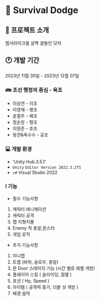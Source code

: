 # 📗 Survival Dodge

## 📄 프로젝트 소개
뱀서라이크를 살짝 곁들인 닷지

## 🕐 개발 기간
2023년 11월 30일 - 2023년 12월 07일

### 👪 조선 행정의 중심 - 육조
- 이승연 - 이조
- 이영재 - 병조
- 윤철주 - 예조
- 정순창 - 형조
- 이원준 - 호조
- 왕관&옥수수 - 공조
  
### 💻 개발 환경
- 'Unity Hub.3.5.1'
- `Unity` `Editor Version 2022.3.2f1`
- `c#` Visual Studio 2022

### ❕ 기능
- 필수 기능사항
1. 캐릭터 애니메이션
2. 캐릭터 공격
3. 맵 지형지물
4. Enemy 적 총알,몬스터
5. 게임 로직
  
- 추가 기능사항
1. 미니맵
2. 트랩 (바위, 슬로우, 총알)
3. 문 Door 스테이지 기능 (시간 별로 레벨 개방)
4. 플레이어 스킬 ( 슬라이딩, 점멸 )
5. 포션 ( Hp, Speed )
6. 아이템 ( 공격력 증가, 더블 샷 개방 )
7. 배경 음악
